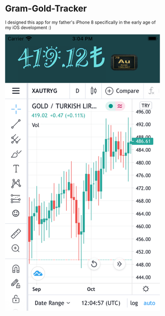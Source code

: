 # Gram-Gold-Tracker
I designed this app for my father's iPhone 8 specifically in the early age of my iOS development :)

![Gold-Tracker](https://github.com/CodeCracker23/Gram-Gold-TRY/blob/master/Simulator%20Screen%20Shot%20-%20iPhone%208%20-%202021-03-09%20at%2015.04.58.png
)


